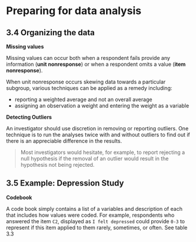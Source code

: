 # Preparing for data analysis

## 3.4 Organizing the data

**Missing values**

Missing values can occur both when a respondent fails provide any information (**unit nonresponse**) or when a respondent omits a value (**item nonresponse**).

When unit nonresponse occurs skewing data towards a particular subgroup, various techniques can be applied as a remedy including:

  - reporting a weighted average and not an overall average
  - assigning an observation a weight and entering the weight as a variable

**Detecting Outliers**

An investigator should use discretion in removing or reporting outliers. One technique is to run the analyses twice with and without outliers to find out if there is an appreciable difference in the results.

> Most investigators would hesitate, for example, to report rejecting a null hypothesis if the removal of an outlier would result in the hypothesis not being rejected.

## 3.5 Example: Depression Study

**Codebook**

A code book simply contains a list of a variables and description of each that includes how values were coded. For example, respondents who answered the item `C2`, displayed as `I felt depressed` could provide `0-3` to represent if this item applied to them rarely, sometimes, or often. See table 3.3

